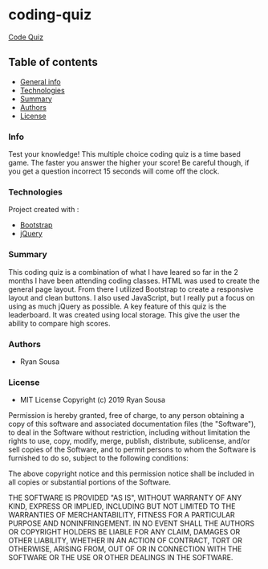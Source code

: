 # coding-quiz
[Code Quiz](https://resousa.github.io/coding-quiz/)
## Table of contents
- [General info](#Info)
- [Technologies](#Technologies)
- [Summary](#Summary)
- [Authors](#Authors)
- [License](#License)

### Info

Test your knowledge! This multiple choice coding quiz is a time based game. The faster you answer the higher your score! Be careful though, if you get a question incorrect 15 seconds will come off the clock. 

### Technologies

Project created with :

- [Bootstrap](https://getbootstrap.com/)
- [jQuery](https://jquery.com/)

### Summary

This coding quiz is a combination of what I have leared so far in the 2 months I have been attending coding classes. HTML was used to create the general page layout. From there I utilized Bootstrap to create a responsive layout and clean buttons. I also used JavaScript, but I really put a focus on using as much jQuery as possible. A key feature of this quiz is the leaderboard. It was created using local storage. This give the user the ability to compare high scores. 

### Authors

- Ryan Sousa

### License

- MIT License Copyright (c) 2019 Ryan Sousa

Permission is hereby granted, free of charge, to any person obtaining a copy
of this software and associated documentation files (the "Software"), to deal
in the Software without restriction, including without limitation the rights
to use, copy, modify, merge, publish, distribute, sublicense, and/or sell
copies of the Software, and to permit persons to whom the Software is
furnished to do so, subject to the following conditions:

The above copyright notice and this permission notice shall be included in all
copies or substantial portions of the Software.

THE SOFTWARE IS PROVIDED "AS IS", WITHOUT WARRANTY OF ANY KIND, EXPRESS OR
IMPLIED, INCLUDING BUT NOT LIMITED TO THE WARRANTIES OF MERCHANTABILITY,
FITNESS FOR A PARTICULAR PURPOSE AND NONINFRINGEMENT. IN NO EVENT SHALL THE
AUTHORS OR COPYRIGHT HOLDERS BE LIABLE FOR ANY CLAIM, DAMAGES OR OTHER
LIABILITY, WHETHER IN AN ACTION OF CONTRACT, TORT OR OTHERWISE, ARISING FROM,
OUT OF OR IN CONNECTION WITH THE SOFTWARE OR THE USE OR OTHER DEALINGS IN THE
SOFTWARE.

